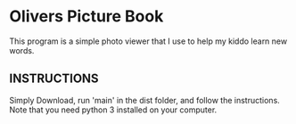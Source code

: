 # Olivers Picture Book

This program is a simple photo viewer that I use to help my kiddo learn new words.


<h2 font=5>INSTRUCTIONS</h2>




Simply Download, run 'main' in the dist folder, and follow the instructions. Note that you need python 3 installed on your computer.

